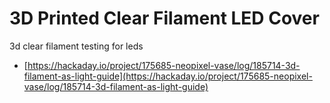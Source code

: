 # 3D Printed Clear Filament LED Cover

3d clear filament testing for leds

- [https://hackaday.io/project/175685-neopixel-vase/log/185714-3d-filament-as-light-guide](https://hackaday.io/project/175685-neopixel-vase/log/185714-3d-filament-as-light-guide)




